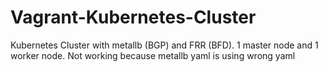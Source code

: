 # Vagrant-Kubernetes-Cluster

Kubernetes Cluster with metallb (BGP) and FRR (BFD). 1 master node and 1 worker node. Not working because metallb yaml is using wrong yaml
